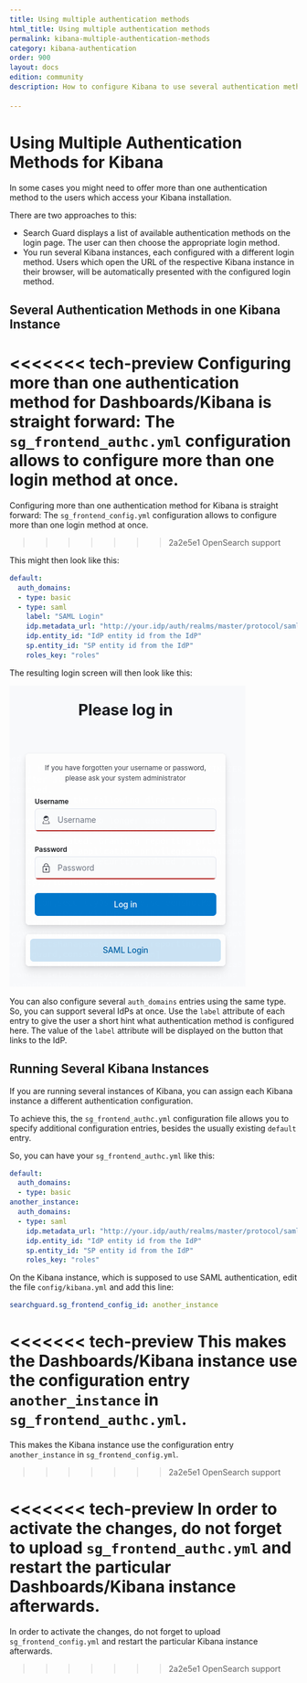 ```yaml
---
title: Using multiple authentication methods
html_title: Using multiple authentication methods
permalink: kibana-multiple-authentication-methods
category: kibana-authentication
order: 900
layout: docs
edition: community
description: How to configure Kibana to use several authentication methods

---
```

<!---
Copyright 2020 floragunn GmbH
-->

# Using Multiple Authentication Methods for Kibana

In some cases you might need to offer more than one authentication method to the users which access your Kibana installation.

There are two approaches to this:

* Search Guard displays a list of available authentication methods on the login page. The user can then choose the appropriate login method.
* You run several Kibana instances, each configured with a different login method. Users which open the URL of the respective Kibana instance in their browser, will be automatically presented with the configured login method.

## Several Authentication Methods in one Kibana Instance

<<<<<<< tech-preview
Configuring more than one authentication method for Dashboards/Kibana is straight forward: The  `sg_frontend_authc.yml` configuration allows to configure more than one login method at once. 
=======
Configuring more than one authentication method for Kibana is straight forward: The  `sg_frontend_config.yml` configuration allows to configure more than one login method at once. 
>>>>>>> 2a2e5e1 OpenSearch support

This might then look like this:

```yaml
default:
  auth_domains:
  - type: basic
  - type: saml
    label: "SAML Login"
    idp.metadata_url: "http://your.idp/auth/realms/master/protocol/saml/descriptor"
    idp.entity_id: "IdP entity id from the IdP"
    sp.entity_id: "SP entity id from the IdP"
    roles_key: "roles"    
```

The resulting login screen will then look like this:

![Kibana login page with password based authentication and SAML authentication link](kibana_multi_login.png)

You can also configure several `auth_domains` entries using the same type. So, you can support several IdPs at once. Use the `label` attribute of each entry to give the user a short hint what authentication method is configured here. The value of the `label` attribute will be displayed on the button that links to the IdP.

## Running Several Kibana Instances

If you are running several instances of Kibana, you can assign each Kibana instance a different authentication configuration. 

To achieve this, the `sg_frontend_authc.yml` configuration file allows you to specify additional configuration entries, besides the usually existing `default` entry.

So, you can have your `sg_frontend_authc.yml` like this:

```yaml
default:
  auth_domains:
  - type: basic
another_instance:
  auth_domains:  
  - type: saml
    idp.metadata_url: "http://your.idp/auth/realms/master/protocol/saml/descriptor"
    idp.entity_id: "IdP entity id from the IdP"
    sp.entity_id: "SP entity id from the IdP"
    roles_key: "roles"    
```

On the Kibana instance, which is supposed to use SAML authentication, edit the file `config/kibana.yml` and add this line:

```yaml
searchguard.sg_frontend_config_id: another_instance
```

<<<<<<< tech-preview
This makes the Dashboards/Kibana instance use the configuration entry `another_instance` in  `sg_frontend_authc.yml`.
=======
This makes the Kibana instance use the configuration entry `another_instance` in  `sg_frontend_config.yml`.
>>>>>>> 2a2e5e1 OpenSearch support

<<<<<<< tech-preview
In order to activate the changes, do not forget to upload `sg_frontend_authc.yml` and restart the particular Dashboards/Kibana instance afterwards. 
=======
In order to activate the changes, do not forget to upload `sg_frontend_config.yml` and restart the particular Kibana instance afterwards. 
>>>>>>> 2a2e5e1 OpenSearch support

